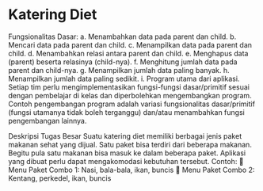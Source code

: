 # Katering Diet

Fungsionalitas Dasar:
a. Menambahkan data pada parent dan child.
b. Mencari data pada parent dan child.
c. Menampilkan data pada parent dan child.
d. Menambahkan relasi antara parent dan child.
e. Menghapus data (parent) beserta relasinya (child-nya).
f. Menghitung jumlah data pada parent dan child-nya.
g. Menampilkan jumlah data paling banyak.
h. Menampilkan jumlah data paling sedikit.
i. Program utama dari aplikasi.
Setiap tim perlu mengimplementasikan fungsi-fungsi dasar/primitif sesuai dengan pembelajar di kelas dan diperbolehkan mengembangkan program. Contoh pengembangan program adalah variasi fungsionalitas dasar/primitif (fungsi utamanya tidak boleh terganggu) dan/atau menambahkan fungsi pengembangan lainnya.

Deskripsi Tugas Besar
Suatu katering diet memiliki berbagai jenis paket makanan sehat yang dijual. Satu paket bisa terdiri dari beberapa makanan. Begitu pula satu makanan bisa masuk ke dalam beberapa paket. Aplikasi yang dibuat perlu dapat mengakomodasi kebutuhan tersebut.
Contoh:
 Menu Paket Combo 1: Nasi, bala-bala, ikan, buncis
 Menu Paket Combo 2: Kentang, perkedel, ikan, buncis
